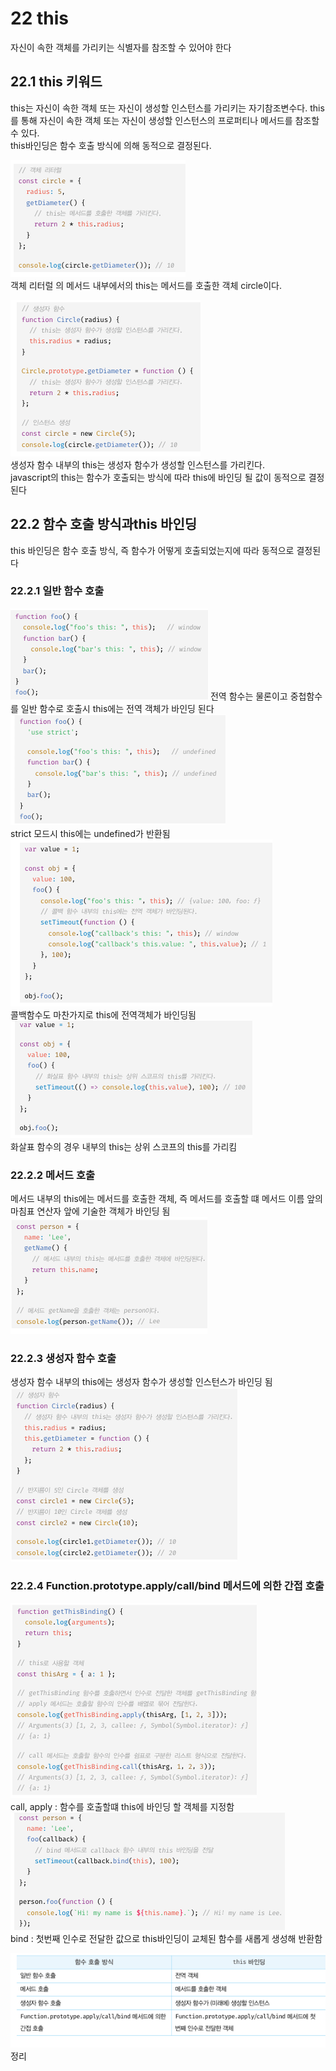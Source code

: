 # 22 this
자신이 속한 객체를 가리키는 식별자를 참조할 수 있어야 한다  

## 22.1 this 키워드
this는 자신이 속한 객체 또는 자신이 생성할 인스턴스를 가리키는 자기참조변수다. this를 통해 자신이 속한 객체 또는 자신이 생성할 인스턴스의 프로퍼티나 메서드를 참조할 수 있다.  
this바인딩은 함수 호출 방식에 의해 동적으로 결정된다.  

![Alt text](image-61.png)  
객체 리터럴 의 메서드 내부에서의 this는 메서드를 호출한 객체 circle이다.  

![Alt text](image-62.png)   
생성자 함수 내부의 this는 생성자 함수가 생성할 인스턴스를 가리킨다.  
javascript의 this는 함수가 호출되는 방식에 따라 this에 바인딩 될 값이 동적으로  결정된다

## 22.2 함수 호출 방식과this 바인딩
this 바인딩은 함수 호출 방식, 즉 함수가 어떻게 호출되었는지에 따라 동적으로 결정된다

### 22.2.1 일반 함수 호출
![Alt text](image-63.png)
전역 함수는 물론이고 중첩함수를 일반 함수로 호출시 this에는 전역 객체가 바인딩 된다  
![Alt text](image-64.png)  
strict 모드시 this에는 undefined가 반환됨  
![Alt text](image-65.png)  
콜백함수도 마찬가지로 this에 전역객체가 바인딩됨  
![Alt text](image-66.png)  
화살표 함수의 경우 내부의 this는 상위 스코프의 this를 가리킴

### 22.2.2 메서드 호출
메서드 내부의 this에는 메서드를 호출한 객체, 즉 메서드를 호출할 떄 메서드 이름 앞의 마침표 연산자 앞에 기술한 객체가 바인딩 됨  
![Alt text](image-67.png)  

### 22.2.3 생성자 함수 호출  
생성자 함수 내부의 this에는 생성자 함수가 생성할 인스턴스가 바인딩 됨  
![Alt text](image-68.png)  


### 22.2.4 Function.prototype.apply/call/bind 메서드에 의한 간접 호출  
![Alt text](image-70.png)  
call, apply : 함수를 호출할떄 this에 바인딩 할 객체를 지정함  
![Alt text](image-71.png)  
bind : 첫번째 인수로 전달한 값으로 this바인딩이 교체된 함수를 새롭게 생성해 반환함  

![Alt text](image-72.png)
정리


